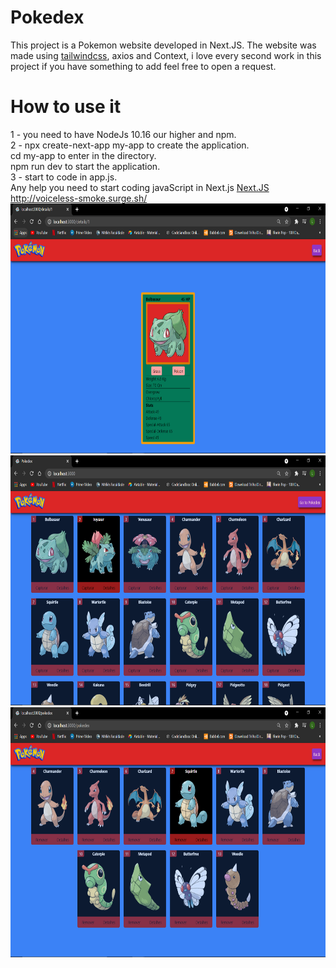 # Pokedex
This project is a Pokemon website developed in Next.JS. The website was made using <a href="https://tailwindcss.com/">tailwindcss</a>, axios and Context, i love every second work in this project if you have something to add feel free to open a request.

# How to use it
1 - you need to have NodeJs 10.16 our higher and npm.
<br/>
2 - npx create-next-app my-app to create the application.
<br/>
cd my-app to enter in the directory.
<br/>
npm run dev to start the application.
<br/>
3 - start to code in app.js.
<br/>
Any help you need to start coding javaScript in Next.js <a href="https://nextjs.org/docs/getting-started">Next.JS</a>
<br/>
http://voiceless-smoke.surge.sh/
<br/>
<img src="./img/1.PNG" height="400px"/>
<img src="./img/2.PNG" height="400px"/>
<img src="./img/3.PNG" height="400px"/>
